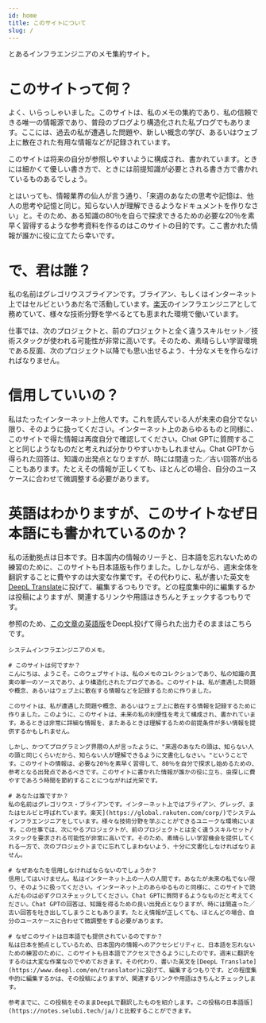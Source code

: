 ```yaml
---
id: home
title: このサイトについて
slug: /
---
```

とあるインフラエンジニアのメモ集約サイト。

# このサイトって何？
よく、いらっしゃいました。このサイトは、私のメモの集約であり、私の信頼できる唯一の情報源であり、普段のブログより構造化された私ブログでもあります。ここには、過去の私が遭遇した問題や、新しい概念の学び、あるいはウェブ上に散在された有用な情報などが記録されています。

このサイトは将来の自分が参照しやすいように構成され、書かれています。ときには細かくて優しい書き方で、ときには前提知識が必要とされる書き方で書かれているものあるでしょう。

とはいっても、情報業界の仙人が言う通り、「来週のあなたの思考や記憶は、他人の思考や記憶と同じ。知らない人が理解できるようなドキュメントを作りなさい」と。そのため、ある知識の80％を自らで探求できるための必要な20％を素早く習得するような参考資料を作るのはこのサイトの目的です。ここ書かれた情報が誰かに役に立てたら幸いです。

# で、君は誰？
私の名前はグレゴリウスブライアンです。ブライアン、もしくはインターネット上ではセルビというあだ名で活動しています。[楽天](https://corp.rakuten.co.jp/about/)のインフラエンジニアとして務めていて、様々な技術分野を学べるとても恵まれた環境で働いています。

仕事では、次のプロジェクトと、前のプロジェクトと全く違うスキルセット／技術スタックが使われる可能性が非常に高いです。そのため、素晴らしい学習環境である反面、次のプロジェクト以降でも思い出せるよう、十分なメモを作らなければなりません。

# 信用していいの？
私はたったインターネット上他人です。これを読んでいる人が未来の自分でない限り、そのように扱ってください。インターネット上のあらゆるものと同様に、このサイトで得た情報は再度自分で確認してください。Chat GPTに質問することと同じようなものだと考えれば分かりやすいかもしれません。Chat GPTから得られた回答は、知識の出発点となりますが、時には間違った／古い回答が出ることもあります。たとえその情報が正しくても、ほとんどの場合、自分のユースケースに合わせて微調整する必要があります。

# 英語はわかりますが、このサイトなぜ日本語にも書かれているのか？
私の活動拠点は日本です。日本国内の情報のリーチと、日本語を忘れないための練習のために、このサイトも日本語版も作りました。しかしながら、週末全体を翻訳することに費やすのは大変な作業です。その代わりに、私が書いた英文を[DeepL Translate](https://www.deepl.com/en/translator)に投げて、編集するつもりです。どの程度集中的に編集するかは投稿によりますが、関連するリンクや用語はきちんとチェックするつもりです。

参照のため、[この文章の英語版](https://notes.selubi.tech)をDeepL投げて得られた出力そのままはこちらです。
```
システムインフラエンジニアのメモ。

# このサイトは何ですか？
こんにちは、ようこそ。このウェブサイトは、私のメモのコレクションであり、私の知識の真実の単一のソースであり、より構造化されたブログである。このサイトは、私が遭遇した問題や概念、あるいはウェブ上に散在する情報などを記録するために作りました。

このサイトは、私が遭遇した問題や概念、あるいはウェブ上に散在する情報を記録するために作りました。このように、このサイトは、未来の私の利便性を考えて構成され、書かれています。あるときは非常に詳細な情報を、またあるときは理解するための前提条件が多い情報を提供するかもしれません。

しかし、かつてプログラミング界隈の人が言ったように、"来週のあなたの頭は、知らない人の頭と同じくらいだから、知らない人が理解できるように文書化しなさい。"ということです。このサイトの情報は、必要な20％を素早く習得して、80％を自分で探求し始めるための、参考となる出発点であるべきです。このサイトに書かれた情報が誰かの役に立ち、虫探しに費やすであろう時間を節約することにつながれば光栄です。

# あなたは誰ですか？
私の名前はグレゴリウス・ブライアンです。インターネット上ではブライアン、グレッグ、またはセルビと呼ばれています。楽天](https://global.rakuten.com/corp/)でシステムインフラエンジニアをしています。様々な技術分野を学ぶことができるユニークな環境にいます。この仕事では、次にやるプロジェクトが、前のプロジェクトとは全く違うスキルセット/スタックを要求される可能性が非常に高いです。そのため、素晴らしい学習機会を提供してくれる一方で、次のプロジェクトまでに忘れてしまわないよう、十分に文書化しなければなりません。

# なぜあなたを信用しなければならないのでしょうか？
信用してはいけません。私はインターネット上の一人の人間です。あなたが未来の私でない限り、そのように扱ってください。インターネット上のあらゆるものと同様に、このサイトで読んだものは必ずクロスチェックしてください。Chat GPTに質問するようなものだと考えてください。Chat GPTの回答は、知識を得るための良い出発点となりますが、時には間違った／古い回答を吐き出してしまうこともあります。たとえ情報が正しくても、ほとんどの場合、自分のユースケースに合わせて微調整をする必要があります。

# なぜこのサイトは日本語でも提供されているのですか？
私は日本を拠点としているため、日本国内の情報へのアクセシビリティと、日本語を忘れないための練習のために、このサイトも日本語でアクセスできるようにしたのです。週末に翻訳をするのは大変な作業なのでやめておきます。その代わり、書いた英文を[DeepL Translate](https://www.deepl.com/en/translator)に投げて、編集するつもりです。どの程度集中的に編集するかは、その投稿によりますが、関連するリンクや用語はきちんとチェックします。

参考までに、この投稿をそのままDeepLで翻訳したものを紹介します。この投稿の日本語版](https://notes.selubi.tech/ja/)と比較することができます。
```
